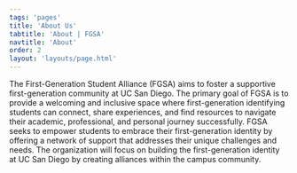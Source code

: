```yaml
---
tags: 'pages'
title: 'About Us'
tabtitle: 'About | FGSA'
navtitle: 'About'
order: 2
layout: 'layouts/page.html'
---
```

The First-Generation Student Alliance (FGSA) aims to foster a supportive first-generation community at UC San Diego. The primary goal of FGSA is to provide a welcoming and inclusive space where first-generation identifying students can connect, share experiences, and find resources to navigate their academic, professional, and personal journey successfully. FGSA seeks to empower students to embrace their first-generation identity by offering a network of support that addresses their unique challenges and needs. The organization will focus on building the first-generation identity at UC San Diego by creating alliances within the campus community.